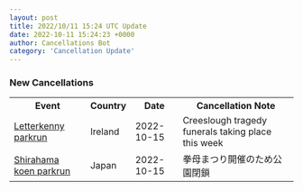 ```yaml
---
layout: post
title: 2022/10/11 15:24 UTC Update
date: 2022-10-11 15:24:23 +0000
author: Cancellations Bot
category: 'Cancellation Update'
---
```


<h3>New Cancellations</h3>
<div class='hscrollable'>
<table style='width: 100%'>
    <tr>
        <th>Event</th>
        <th>Country</th>
        <th>Date</th>
        <th>Cancellation Note</th>
    </tr>
    <tr>
        <td><a href="https://www.parkrun.ie/letterkenny">Letterkenny parkrun</a></td>
        <td>Ireland</td>
        <td>2022-10-15</td>
        <td>Creeslough tragedy funerals taking place this week</td>
    </tr>
    <tr>
        <td><a href="https://www.parkrun.jp/shirahamakoen">Shirahama koen parkrun</a></td>
        <td>Japan</td>
        <td>2022-10-15</td>
        <td>拳母まつり開催のため公園閉鎖</td>
    </tr>
</table>
</div>
